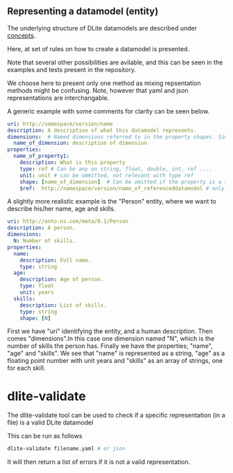 Representing a datamodel (entity)
----------------------------------

The underlying structure of DLite datamodels are described under [concepts].

Here, at set of rules on how to create a datamodel is presented.

Note that several other possibilities are avilable, and this can be seen in the
examples and tests present in the repository. 

We choose here to present only one method as mixing repsentation methods might 
be confusing. Note, however that yaml and json representations are interchangable.

A generic example with some comments for clarity can be seen below.

```yaml
uri: http://namespace/version/name
description: A description of what this datamodel represents.
dimensions:  # Named dimensions referred to in the property shapes. Simplest to represent it as a dict, set to {} if there are no dimensions
  name_of_dimension: description of dimension
properties:
  name_of_property1:
    description: What is this property
    type: ref # Can be any on string, float, double, int, ref ....
    unit: unit # can be ommitted, not relevant with type ref
    shape: [name_of_dimension]  # Can be omitted if the property is a scalar
    $ref:  http://namespace/version/name_of_referenceddatamodel # only if type is ref
```

A slightly more realistic example is the "Person" entity, where we want to describe his/her name, age and skills.

```yaml
uri: http://onto-ns.com/meta/0.1/Person
description: A person.
dimensions: 
  N: Number of skills.
properties:
  name:
    description: Full name.
    type: string
  age:
    description: Age of person.
    type: float
    unit: years
  skills:
    description: List of skills.
    type: string
    shape: [N]
```

First we have "uri" identifying the entity, and a human description.
Then comes "dimensions".In this case one dimension named "N", which is the number of skills the person has.
Finally we have the properties; "name", "age" and "skills".
We see that "name" is represented as a string, "age" as a floating point number with unit years and "skills" as an array of strings, one for each skill.


dlite-validate
==============
The dlite-validate tool can be used to check if a specific representation (in a file) is a valid DLite datamodel

This can be run as follows
```bash
dlite-validate filename.yaml # or json
```

It will then return a list of errors if it is not a valid representation.


[concepts]: https://sintef.github.io/dlite/user_guide/concepts.html
